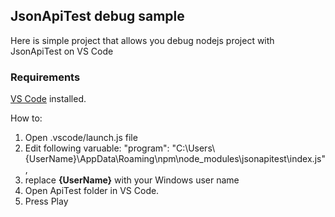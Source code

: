 ## JsonApiTest debug sample
Here is simple project that allows you debug nodejs project with JsonApiTest on VS Code

### Requirements

[VS Code](https://code.visualstudio.com/download) installed. 

How to:

1. Open .vscode/launch.js file
2. Edit following varuable:
"program": "C:\\Users\\{UserName}\\AppData\\Roaming\\npm\\node_modules\\jsonapitest\\index.js",
3. replace **{UserName}** with your Windows user name
4. Open ApiTest folder in VS Code. 
5. Press Play
